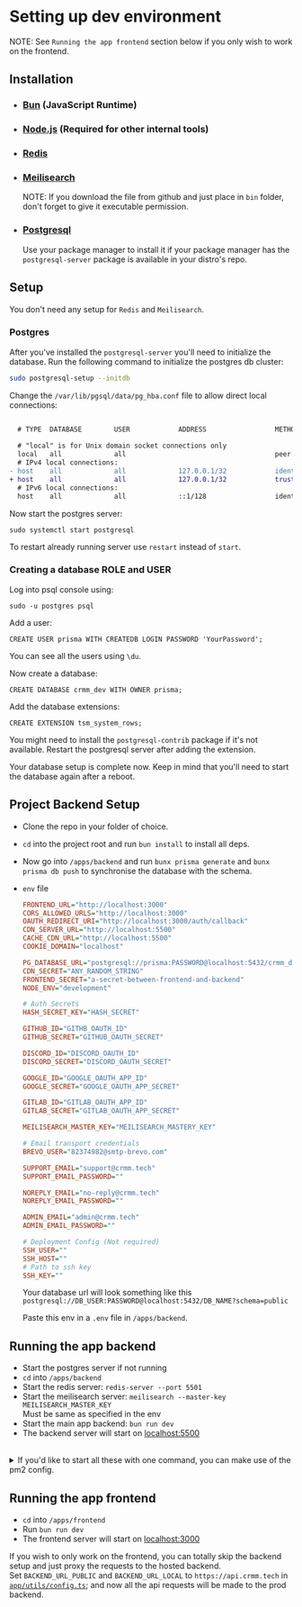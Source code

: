 # Setting up dev environment

NOTE: See `Running the app frontend` section below if you only wish to work on the frontend.

## Installation
- ### [Bun](https://bun.sh) (JavaScript Runtime)
- ### [Node.js](https://nodejs.org/en/download/package-manager) (Required for other internal tools)


- ### [Redis](https://redis.io/docs/latest/operate/oss_and_stack/install/install-redis/install-redis-on-linux)

- ### [Meilisearch](https://github.com/meilisearch/meilisearch/releases/latest)
    NOTE: If you download the file from github and just place in `bin` folder, don't forget to give it executable permission.

- ### [Postgresql](https://www.postgresql.org/download)
    Use your package manager to install it if your package manager has the `postgresql-server` package is available in your distro's repo.


## Setup

You don't need any setup for `Redis` and `Meilisearch`.

### Postgres
After you've installed the `postgresql-server` you'll need to initialize the database. Run the following command to initialize the postgres db cluster:
```bash
sudo postgresql-setup --initdb
```

Change the `/var/lib/pgsql/data/pg_hba.conf` file to allow direct local connections:

```diff

  # TYPE  DATABASE        USER            ADDRESS                 METHOD
  
  # "local" is for Unix domain socket connections only
  local   all             all                                     peer
  # IPv4 local connections:
- host    all             all             127.0.0.1/32            ident
+ host    all             all             127.0.0.1/32            trust
  # IPv6 local connections:
  host    all             all             ::1/128                 ident
```

Now start the postgres server:
```
sudo systemctl start postgresql
```
To restart already running server use `restart` instead of `start`.

### Creating a database ROLE and USER
Log into psql console using:
```
sudo -u postgres psql
```

Add a user:
```
CREATE USER prisma WITH CREATEDB LOGIN PASSWORD 'YourPassword';
```
You can see all the users using `\du`.

Now create a database:
```
CREATE DATABASE crmm_dev WITH OWNER prisma;
```

Add the database extensions:
```
CREATE EXTENSION tsm_system_rows;
```
You might need to install the `postgresql-contrib` package if it's not available.
Restart the postgresql server after adding the extension.

Your database setup is complete now.
Keep in mind that you'll need to start the database again after a reboot.


## Project Backend Setup
- Clone the repo in your folder of choice.
- `cd` into the project root and run `bun install` to install all deps.
- Now go into `/apps/backend` and run `bunx prisma generate` and `bunx prisma db push` to synchronise the database with the schema.
- `env` file
    ```ini
    FRONTEND_URL="http://localhost:3000"
    CORS_ALLOWED_URLS="http://localhost:3000"
    OAUTH_REDIRECT_URI="http://localhost:3000/auth/callback"
    CDN_SERVER_URL="http://localhost:5500"
    CACHE_CDN_URL="http://localhost:5500"
    COOKIE_DOMAIN="localhost"

    PG_DATABASE_URL="postgresql://prisma:PASSWORD@localhost:5432/crmm_dev?schema=public"
    CDN_SECRET="ANY_RANDOM_STRING"
    FRONTEND_SECRET="a-secret-between-frontend-and-backend"
    NODE_ENV="development"

    # Auth Secrets
    HASH_SECRET_KEY="HASH_SECRET"

    GITHUB_ID="GITHB_OAUTH_ID"
    GITHUB_SECRET="GITHUB_OAUTH_SECRET"

    DISCORD_ID="DISCORD_OAUTH_ID"
    DISCORD_SECRET="DISCORD_OAUTH_SECRET"

    GOOGLE_ID="GOOGLE_OAUTH_APP_ID"
    GOOGLE_SECRET="GOOGLE_OAUTH_APP_SECRET"

    GITLAB_ID="GITLAB_OAUTH_APP_ID"
    GITLAB_SECRET="GITLAB_OAUTH_APP_SECRET"

    MEILISEARCH_MASTER_KEY="MEILISEARCH_MASTERY_KEY"

    # Email transport credentials
    BREVO_USER="82374982@smtp-brevo.com"

    SUPPORT_EMAIL="support@crmm.tech"
    SUPPORT_EMAIL_PASSWORD=""

    NOREPLY_EMAIL="no-reply@crmm.tech"
    NOREPLY_EMAIL_PASSWORD=""

    ADMIN_EMAIL="admin@crmm.tech"
    ADMIN_EMAIL_PASSWORD=""

    # Deployment Config (Not required)
    SSH_USER=""
    SSH_HOST=""
    # Path to ssh key
    SSH_KEY=""
    ```
    Your database url will look something like this
    `postgresql://DB_USER:PASSWORD@localhost:5432/DB_NAME?schema=public`

    Paste this env in a `.env` file in `/apps/backend`.


## Running the app backend
- Start the postgres server if not running
- `cd` into `/apps/backend`
- Start the redis server: `redis-server --port 5501`
- Start the meilisearch server: `meilisearch --master-key MEILISEARCH_MASTER_KEY` \
    Must be same as specified in the env
- Start the main app backend: `bun run dev`
- The backend server will start on [localhost:5500](http://localhost:5500)

<br>

<details>
<summary>If you'd like to start all these with one command, you can make use of the pm2 config.</summary>

- Install [pm2](https://pm2.keymetrics.io/docs/usage/quick-start).
- Adjust the executable paths and and project path in [pm2 config](/apps/backend/pm2.config.cjs). (Use absolute paths)
- `cd` into `/apps/backend`
- Create `redis` and `meilisearch` folders.
- Run `pm2 start pm2.config.cjs`. It will start all three processes. You can manage them using pm2 cli. \

*You'll still have to start the database server manually.

</details>


## Running the app frontend
- `cd` into `/apps/frontend`
- Run `bun run dev`
- The frontend server will start on [localhost:3000](http://localhost:3000)

If you wish to only work on the frontend, you can totally skip the backend setup and just proxy the requests to the hosted backend. \
Set `BACKEND_URL_PUBLIC` and `BACKEND_URL_LOCAL` to `https://api.crmm.tech` in [`app/utils/config.ts`](/apps/frontend/app/utils/config.ts#L15); and now all the api requests will be made to the prod backend.

